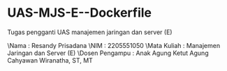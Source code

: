 # UAS-MJS-E--Dockerfile
Tugas pengganti UAS manajemen jaringan dan server (E) 

\Nama           : Resandy Prisadana
\NIM            : 2205551050
\Mata Kuliah    : Manajemen Jaringan dan Server (E)
\Dosen Pengampu : Anak Agung Ketut Agung Cahyawan Wiranatha, ST, MT
